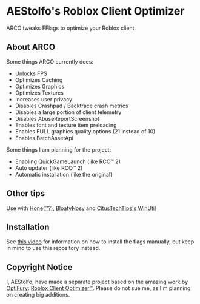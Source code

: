 # AEStolfo's Roblox Client Optimizer

ARCO tweaks FFlags to optimize your Roblox client.

## About ARCO
Some things ARCO currently does:
- Unlocks FPS
- Optimizes Caching
- Optimizes Graphics
- Optimizes Textures
- Increases user privacy
- Disables Crashpad / Backtrace crash metrics
- Disables a large portion of client telemetry
- Disables AbuseReportScreenshot
- Enables font and texture item preloading
- Enables FULL graphics quality options (21 instead of 10)
- Enables BatchAssetApi

Some things I am planning for the project:
- Enabling QuickGameLaunch (like RCO™ 2)
- Auto updater (like RCO™ 2)
- Automatic installation (like the original)

## Other tips
Use with [Hone(™?)](https://www.hone.gg/), [BloatyNosy](https://www.github.com/builtbybel/BloatyNosy/) and [CitusTechTips's WinUtil](https://www.github.com/ChrisTitusTech/winutil)

## Installation
See [this video](https://www.youtube.com/watch?v=aY7US2Zl47M) for information on how to install the flags manually, but keep in mind to use this repository instead.

## Copyright Notice
I, AEStolfo, have made a separate project based on the amazing work by [OptiFury](https://www.optifury.com): [Roblox Client Optimizer™](https://rco.simulhost.com/). Please do not sue me, as I'm planning on creating big additions.
